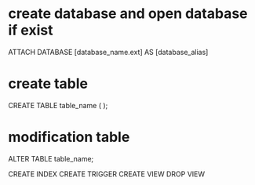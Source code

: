# create database and open database if exist
ATTACH DATABASE [database_name.ext] AS [database_alias]

# create table
CREATE TABLE table_name (
);

# modification table
ALTER TABLE table_name;

CREATE INDEX
CREATE TRIGGER
CREATE VIEW
DROP VIEW
